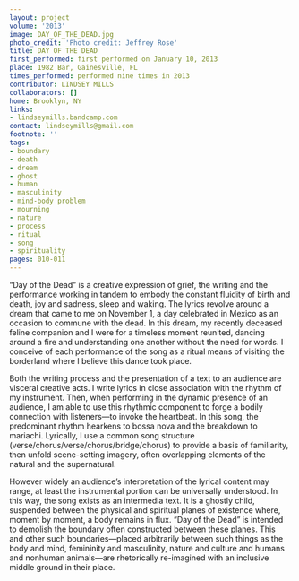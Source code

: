 ```yaml
---
layout: project
volume: '2013'
image: DAY_OF_THE_DEAD.jpg
photo_credit: 'Photo credit: Jeffrey Rose'
title: DAY OF THE DEAD
first_performed: first performed on January 10, 2013
place: 1982 Bar, Gainesville, FL
times_performed: performed nine times in 2013
contributor: LINDSEY MILLS
collaborators: []
home: Brooklyn, NY
links:
- lindseymills.bandcamp.com
contact: lindseymills@gmail.com
footnote: ''
tags:
- boundary
- death
- dream
- ghost
- human
- masculinity
- mind-body problem
- mourning
- nature
- process
- ritual
- song
- spirituality
pages: 010-011
---
```


“Day of the Dead” is a creative expression of grief, the writing and the performance working in tandem to embody the constant fluidity of birth and death, joy and sadness, sleep and waking. The lyrics revolve around a dream that came to me on November 1, a day celebrated in Mexico as an occasion to commune with the dead. In this dream, my recently deceased feline companion and I were for a timeless moment reunited, dancing around a fire and understanding one another without the need for words. I conceive of each performance of the song as a ritual means of visiting the borderland where I believe this dance took place.

Both the writing process and the presentation of a text to an audience are visceral creative acts. I write lyrics in close association with the rhythm of my instrument. Then, when performing in the dynamic presence of an audience, I am able to use this rhythmic component to forge a bodily connection with listeners—to invoke the heartbeat. In this song, the predominant rhythm hearkens to bossa nova and the breakdown to mariachi. Lyrically, I use a common song structure (verse/chorus/verse/chorus/bridge/chorus) to provide a basis of familiarity, then unfold scene-setting imagery, often overlapping elements of the natural and the supernatural.

However widely an audience’s interpretation of the lyrical content may range, at least the instrumental portion can be universally understood. In this way, the song exists as an intermedia text. It is a ghostly child, suspended between the physical and spiritual planes of existence where, moment by moment, a body remains in flux. “Day of the Dead” is intended to demolish the boundary often constructed between these planes. This and other such boundaries—placed arbitrarily between such things as the body and mind, femininity and masculinity, nature and culture and humans and nonhuman animals—are rhetorically re-imagined with an inclusive middle ground in their place.
